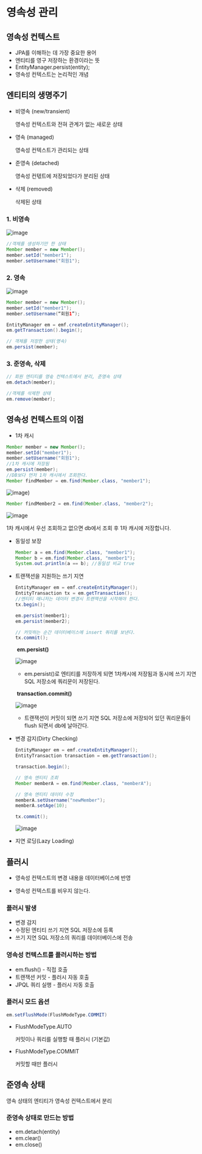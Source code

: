 # 영속성 관리

## 영속성 컨텍스트

- JPA를 이해하는 데 가장 중요한 용어
- 엔티티를 영구 저장하는 환경이라는 뜻
- EntityManager.persist(entity);
- 영속성 컨텍스트는 논리적인 개념

## 엔티티의 생명주기

- 비영속 (new/transient)

  영속성 컨텍스트와 전혀 관계가 없는 새로운 상태

- 영속 (managed)

  영속성 컨텍스트가 관리되는 상태

- 준영속 (detached)

  영속성 컨텏트에 저장되었다가 분리된 상태

- 삭제 (removed)

  삭제된 상태

### 1. 비영속

![image](https://user-images.githubusercontent.com/40904001/191946011-6469b5b2-fca0-457c-bafb-69fee35b1733.png)

```java
//객체를 생성하기만 한 상태
Member member = new Member();
member.setId("member1");
member.setUsername("회원1");
```

### 2. 영속

![image](https://user-images.githubusercontent.com/40904001/191946044-5c5a6f89-b778-445d-81b1-445a254ed5b9.png)

```java
Member member = new Member();
member.setId("member1");
member.setUsername(“회원1”);

EntityManager em = emf.createEntityManager();
em.getTransaction().begin();

// 객체를 저장한 상태(영속)
em.persist(member);
```



### 3. 준영속, 삭제

```java
// 회원 엔티티를 영솏 컨텍스트에서 분리, 준영속 상태
em.detach(member);

//객체를 삭제한 상태
em.remove(member);
```



## 영속성 컨텍스트의 이점

- 1차 캐시

```java
Member member = new Member();
member.setId("member1");
member.setUsername("회원1");
//1차 캐시에 저장됨
em.persist(member);
//DB보다 먼저 1차 캐시에서 조회한다.
Member findMember = em.find(Member.class, "member1");
```

![image](https://user-images.githubusercontent.com/40904001/191946072-e4b42bdc-f3ab-4a50-b296-9486b9cd7394.png))

```java
Member findMember2 = em.find(Member.class, "member2");
```

![image](https://user-images.githubusercontent.com/40904001/191946098-8bf0f249-1d57-46d7-b086-15af994d628d.png)

1차 캐시에서 우선 조회하고 없으면 db에서 조회 후 1차 캐시에 저장합니다.

- 동일성 보장

  ```java
  Member a = em.find(Member.class, "member1");
  Member b = em.find(Member.class, "member1");
  System.out.println(a == b); //동일성 비교 true
  ```

  

- 트랜잭션을 지원하는 쓰기 지연

  ```java
  EntityManager em = emf.createEntityManager();
  EntityTransaction tx = em.getTransaction();
  //엔티티 매니저는 데이터 변경시 트랜잭션을 시작해야 한다.
  tx.begin();
  
  em.persist(member1);
  em.persist(member2);
  
  // 커밋하는 순간 데이터베이스에 insert 쿼리를 보낸다.
  tx.commit();
  ```

  ​                                                                                                     **em.persist()**

  ![image](https://user-images.githubusercontent.com/40904001/191946140-2644317e-034f-417b-872b-e17d0ea79871.png)

  - em.persist()로 엔티티를 저장하게 되면 1차캐시에 저장됨과 동시에 쓰기 지연 SQL 저장소에 쿼리문이 저장된다.

  ​                                                                                    **transaction.commit()**

  ![image](https://user-images.githubusercontent.com/40904001/191946169-45e8f129-d533-4b99-8a72-88b84a86c30c.png)

  - 트랜잭션이 커밋이 되면 쓰기 지연 SQL 저장소에 저장되어 있던 쿼리문들이 flush 되면서 db에 날아간다.

- 변경 감지(Dirty Checking)

  ```java
  EntityManager em = emf.createEntityManager();
  EntityTransaction transaction = em.getTransaction();
  
  transaction.begin();
  
  // 영속 엔티티 조회
  Member memberA = em.find(Member.class, "memberA");
  
  // 영속 엔티티 데이터 수정
  memberA.setUsername("newMember");
  memberA.setAge(10);
  
  tx.commit();
  ```

  ![image](https://user-images.githubusercontent.com/40904001/191946184-5321553f-f1e6-455b-bce8-f22c485fbd47.png)

- 지연 로딩(Lazy Loading)



## 플러시

- 영속성 컨텍스트의 변경 내용을 데이터베이스에 반영

- 영속성 컨텍스트를 비우지 않는다.

### 플러시 발생

- 변경 감지
- 수정된 엔티티 쓰기 지연 SQL 저장소에 등록
- 쓰기 지연 SQL 저장소의 쿼리를 데이터베이스에 전송

### 영속성 컨텍스트를 플러시하는 방법

- em.flush() - 직접 호출
- 트랜잭션 커밋 - 플러시 자동 호출
- JPQL 쿼리 실행 - 플러시 자동 호출

### 플러시 모드 옵션

```java
em.setFlushMode(FlushModeType.COMMIT)
```

- FlushModeType.AUTO

  커밋이나 쿼리를 실행할 때 플러시 (기본값)

- FlushModeType.COMMIT

  커밋할 때만 플러시

  

## 준영속 상태

영속 상태의 엔티티가 영속성 컨텍스트에서 분리

### 준영속 상태로 만드는 방법

- em.detach(entity)
- em.clear()
- em.close()

